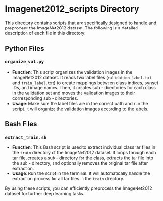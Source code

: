 # Imagenet2012_scripts Directory

This directory contains scripts that are specifically designed to handle and preprocess the ImageNet2012 dataset. The following is a detailed description of each file in this directory:

## Python Files

### `organize_val.py`
- **Function**: This script organizes the validation images in the ImageNet2012 dataset. It reads two label files (`validation_label.txt` and `train_label.txt`) to create mappings between class indices, synset IDs, and image names. Then, it creates sub - directories for each class in the validation set and moves the validation images to their corresponding sub - directories.
- **Usage**: Make sure the label files are in the correct path and run the script. It will organize the validation images according to the labels.

## Bash Files

### `extract_train.sh`
- **Function**: This Bash script is used to extract individual class tar files in the `train` directory of the ImageNet2012 dataset. It loops through each tar file, creates a sub - directory for the class, extracts the tar file into the sub - directory, and optionally removes the original tar file after extraction.
- **Usage**: Run the script in the terminal. It will automatically handle the extraction process for all tar files in the `train` directory.


By using these scripts, you can efficiently preprocess the ImageNet2012 dataset for further deep learning tasks.
